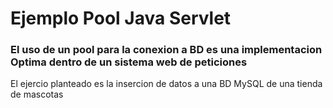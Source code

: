 # Ejemplo Pool Java Servlet

### El uso de un pool para la conexion a BD es una implementacion Optima dentro de un sistema web de peticiones

El ejercio planteado es la insercion de datos a una BD MySQL de una tienda de mascotas


